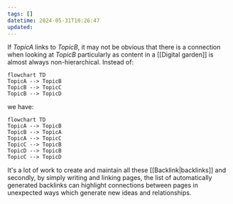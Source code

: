 ```yaml
---
tags: []
datetime: 2024-05-31T10:26:47
updated: 
---
```

If *TopicA* links to *TopicB*, it may not be obvious that there is a connection when looking at *TopicB* particularly as content in a [[Digital garden]] is almost always non-hierarchical. Instead of:

```mermaid
flowchart TD
TopicA --> TopicB
TopicB --> TopicC
TopicB --> TopicD
```

we have:

```mermaid
flowchart TD
TopicA --> TopicB
TopicB --> TopicA
TopicA --> TopicC
TopicC --> TopicB
TopicD --> TopicB
TopicC --> TopicD
```

It's a lot of work to create and maintain all these [[Backlink|backlinks]] and secondly, by simply writing and linking pages, the list of automatically generated backlinks can highlight connections between pages in unexpected ways which generate new ideas and relationships.